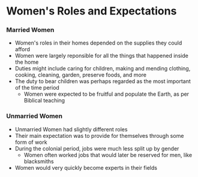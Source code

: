 # Women's Roles and Expectations
### Married Women 
- Women's roles in their homes depended on the supplies they could afford
- Women were largely reponsible for all the things that happened inside the home
- Duties might include caring for children, making and mending clothing, cooking, cleaning, garden, preserve foods, and more
- The duty to bear children was perhaps regarded as the most important of the time period
  - Women were expected to be fruitful and populate the Earth, as per Biblical teaching



### Unmarried Women
- Unmarried Women had slightly different roles
- Their main expectation was to provide for themselves through some form of work
- During the colonial period, jobs were much less split up by gender
  - Women often worked jobs that would later be reserved for men, like blacksmiths
- Women would very quickly become experts in their fields 
